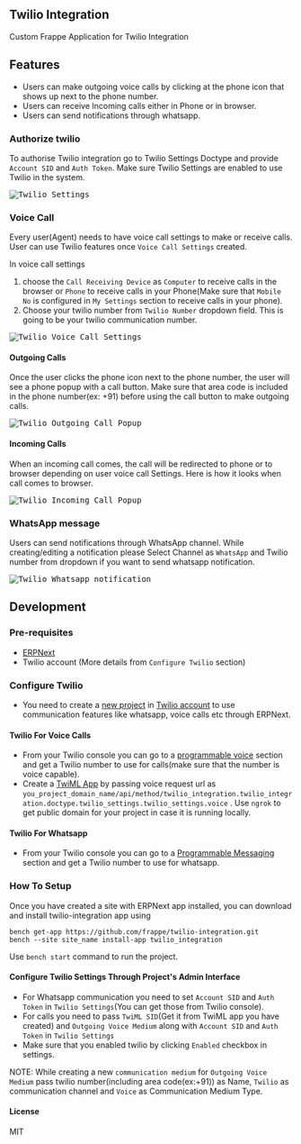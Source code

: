 ## Twilio Integration

Custom Frappe Application for Twilio Integration

## Features
- Users can make outgoing voice calls by clicking at the phone icon that shows up next to the phone number.
- Users can receive Incoming calls either in Phone or in browser.
- Users can send notifications through whatsapp.

### Authorize twilio
To authorise Twilio integration go to Twilio Settings Doctype and provide `Account SID` and `Auth Token`. Make sure Twilio Settings are enabled to use Twilio in the system.

<kbd><img src=".github/twilio-settings.png" alt="Twilio Settings" /></kbd>

### Voice Call

Every user(Agent) needs to have voice call settings to make or receive calls. User can use Twilio features once `Voice Call Settings` created.

In voice call settings
1. choose the `Call Receiving Device` as `Computer` to receive calls in the browser or `Phone` to receive calls in your Phone(Make sure that `Mobile No` is configured in `My Settings` section to receive calls in your phone).
2. Choose your twilio number from `Twilio Number` dropdown field. This is going to be your twilio communication number.

<kbd><img src=".github/voice-call-settings.png" alt="Twilio Voice Call Settings" /></kbd>

#### Outgoing Calls

Once the user clicks the phone icon next to the phone number, the user will see a phone popup with a call button. Make sure that area code is included in the phone number(ex: +91) before using the call button to make outgoing calls.

<kbd><img src=".github/twilio-outgoing-call-popup.png" alt="Twilio Outgoing Call Popup" /></kbd>

#### Incoming Calls

When an incoming call comes, the call will be redirected to phone or to browser depending on user voice call Settings. Here is how it looks when call comes to browser.

<kbd><img src=".github/twilio-incoming-call-popup.png" alt="Twilio Incoming Call Popup" /></kbd>

### WhatsApp message

Users can send notifications through WhatsApp channel. While creating/editing a notification please Select Channel as `WhatsApp` and Twilio number from dropdown if you want to send whatsapp notification.

<kbd><img src=".github/twilio-whatsapp-notification.png" alt="Twilio Whatsapp notification" /></kbd>


## Development

### Pre-requisites
- [ERPNext](https://docs.erpnext.com/docs/user/manual/en/introduction/getting-started-with-erpnext#4-install-erpnext-on-your-unixlinuxmac-machine
)
- Twilio account (More details from `Configure Twilio` section)

### Configure Twilio
* You need to create a [new project](https://www.twilio.com/console/projects/create)  in [Twilio account](https://www.twilio.com/) to use communication features like whatsapp, voice calls etc through ERPNext.

#### Twilio For Voice Calls
* From your Twilio console you can go to a [programmable voice](https://www.twilio.com/console/voice/dashboard) section and get a Twilio number to use for calls(make sure that the number is voice capable).
* Create a [TwiML App](https://www.twilio.com/console/voice/twiml/apps/create) by passing voice request url as `you_project_domain_name/api/method/twilio_integration.twilio_integration.doctype.twilio_settings.twilio_settings.voice` . Use `ngrok` to get  public domain for your project in case it is running locally.

#### Twilio For Whatsapp
* From your Twilio console you can go to a [Programmable Messaging](https://www.twilio.com/console/sms/dashboard) section and get a Twilio number to use for whatsapp.


### How To Setup
Once you have created a site with ERPNext app installed, you can download and install twilio-integration app using

```
bench get-app https://github.com/frappe/twilio-integration.git
bench --site site_name install-app twilio_integration
```

Use `bench start` command to run the project.

#### Configure Twilio Settings Through Project's Admin Interface
* For Whatsapp communication you need to set `Account SID` and `Auth Token` in `Twilio Settings`(You can get those from Twilio console).
* For calls you need to pass `TwiML SID`(Get it from TwiML app you have created) and `Outgoing Voice Medium` along with `Account SID` and `Auth Token` in `Twilio Settings`
* Make sure that you enabled twilio by clicking `Enabled` checkbox in settings.

NOTE: While creating a new `communication medium` for `Outgoing Voice Medium` pass twilio number(including area code(ex:+91)) as Name, `Twilio` as communication channel and `Voice` as Communication Medium Type.


#### License

MIT

